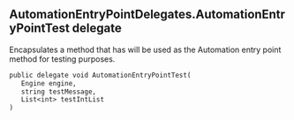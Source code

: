 ## AutomationEntryPointDelegates.AutomationEntryPointTest delegate

Encapsulates a method that has will be used as the Automation entry point method for testing purposes.

```txt
public delegate void AutomationEntryPointTest(            
   Engine engine,        
   string testMessage,   
   List<int> testIntList
)                                                         
```
